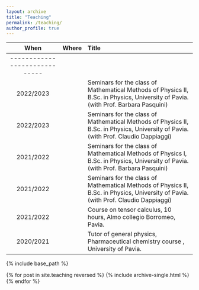 ```yaml
---
layout: archive
title: "Teaching"
permalink: /teaching/
author_profile: true
---
```


| When | Where | Title |  
|:--------:|:-------|:--------|
|-----------------------------|
| 2022/2023  |  | Seminars for the class of Mathematical Methods of Physics II, B.Sc. in Physics, University of Pavia. (with Prof. Barbara Pasquini)  |
| 2022/2023  |  | Seminars for the class of Mathematical Methods of Physics II, B.Sc. in Physics, University of Pavia. (with Prof. Claudio Dappiaggi)  |
| 2021/2022  |  | Seminars for the class of Mathematical Methods of Physics I, B.Sc. in Physics, University of Pavia. (with Prof.  Barbara Pasquini)  |
| 2021/2022  |  | Seminars for the class of Mathematical Methods of Physics II, B.Sc. in Physics, University of Pavia. (with Prof. Claudio Dappiaggi)  |
| 2021/2022   |   | Course on tensor calculus, 10 hours, Almo collegio Borromeo, Pavia.  |
| 2020/2021  |  | Tutor of general physics, Pharmaceutical chemistry course , University of Pavia.   |

{% include base_path %}

{% for post in site.teaching reversed %}
  {% include archive-single.html %}
{% endfor %}
